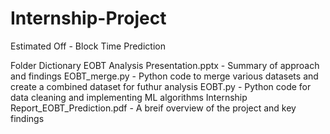 # Internship-Project
Estimated Off - Block Time Prediction

Folder Dictionary
EOBT Analysis Presentation.pptx - Summary of approach and findings
EOBT_merge.py - Python code to merge various datasets and create a combined dataset for futhur analysis
EOBT.py - Python code for data cleaning and implementing ML algorithms
Internship Report_EOBT_Prediction.pdf - A breif overview of the project and key findings
